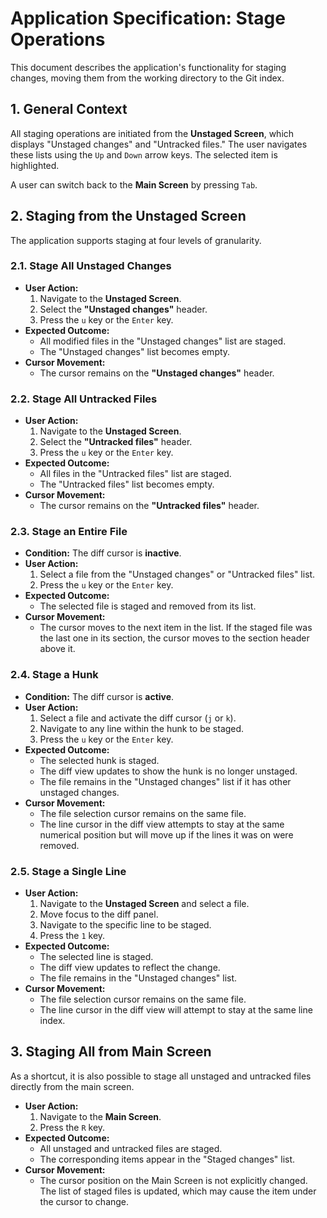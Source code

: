 # Application Specification: Stage Operations

This document describes the application's functionality for staging changes, moving them from the working directory to the Git index.

## 1. General Context

All staging operations are initiated from the **Unstaged Screen**, which displays "Unstaged changes" and "Untracked files." The user navigates these lists using the `Up` and `Down` arrow keys. The selected item is highlighted.

A user can switch back to the **Main Screen** by pressing `Tab`.

## 2. Staging from the Unstaged Screen

The application supports staging at four levels of granularity.

### 2.1. Stage All Unstaged Changes

- **User Action:**
  1. Navigate to the **Unstaged Screen**.
  2. Select the **"Unstaged changes"** header.
  3. Press the `u` key or the `Enter` key.
- **Expected Outcome:**
  - All modified files in the "Unstaged changes" list are staged.
  - The "Unstaged changes" list becomes empty.
- **Cursor Movement:**
  - The cursor remains on the **"Unstaged changes"** header.

### 2.2. Stage All Untracked Files

- **User Action:**
  1. Navigate to the **Unstaged Screen**.
  2. Select the **"Untracked files"** header.
  3. Press the `u` key or the `Enter` key.
- **Expected Outcome:**
  - All files in the "Untracked files" list are staged.
  - The "Untracked files" list becomes empty.
- **Cursor Movement:**
  - The cursor remains on the **"Untracked files"** header.

### 2.3. Stage an Entire File

- **Condition:** The diff cursor is **inactive**.
- **User Action:**
  1. Select a file from the "Unstaged changes" or "Untracked files" list.
  2. Press the `u` key or the `Enter` key.
- **Expected Outcome:**
  - The selected file is staged and removed from its list.
- **Cursor Movement:**
  - The cursor moves to the next item in the list. If the staged file was the last one in its section, the cursor moves to the section header above it.

### 2.4. Stage a Hunk

- **Condition:** The diff cursor is **active**.
- **User Action:**
  1. Select a file and activate the diff cursor (`j` or `k`).
  2. Navigate to any line within the hunk to be staged.
  3. Press the `u` key or the `Enter` key.
- **Expected Outcome:**
  - The selected hunk is staged.
  - The diff view updates to show the hunk is no longer unstaged.
  - The file remains in the "Unstaged changes" list if it has other unstaged changes.
- **Cursor Movement:**
  - The file selection cursor remains on the same file.
  - The line cursor in the diff view attempts to stay at the same numerical position but will move up if the lines it was on were removed.

### 2.5. Stage a Single Line

- **User Action:**
  1. Navigate to the **Unstaged Screen** and select a file.
  2. Move focus to the diff panel.
  3. Navigate to the specific line to be staged.
  4. Press the `1` key.
- **Expected Outcome:**
  - The selected line is staged.
  - The diff view updates to reflect the change.
  - The file remains in the "Unstaged changes" list.
- **Cursor Movement:**
  - The file selection cursor remains on the same file.
  - The line cursor in the diff view will attempt to stay at the same line index.

## 3. Staging All from Main Screen

As a shortcut, it is also possible to stage all unstaged and untracked files directly from the main screen.

- **User Action:**
  1. Navigate to the **Main Screen**.
  2. Press the `R` key.
- **Expected Outcome:**
  - All unstaged and untracked files are staged.
  - The corresponding items appear in the "Staged changes" list.
- **Cursor Movement:**
  - The cursor position on the Main Screen is not explicitly changed. The list of staged files is updated, which may cause the item under the cursor to change.